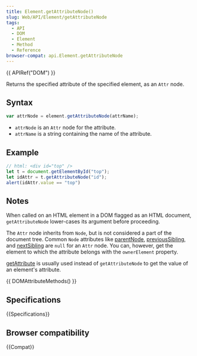 ```yaml
---
title: Element.getAttributeNode()
slug: Web/API/Element/getAttributeNode
tags:
  - API
  - DOM
  - Element
  - Method
  - Reference
browser-compat: api.Element.getAttributeNode
---
```

{{ APIRef("DOM") }}

Returns the specified attribute of the specified element, as an `Attr` node.

## Syntax

```js
var attrNode = element.getAttributeNode(attrName);
```

- `attrNode` is an `Attr` node for the attribute.
- `attrName` is a string containing the name of the attribute.

## Example

```js
// html: <div id="top" />
let t = document.getElementById("top");
let idAttr = t.getAttributeNode("id");
alert(idAttr.value == "top")
```

## Notes

When called on an HTML element in a DOM flagged as an HTML document, `getAttributeNode` lower-cases its argument before proceeding.

The `Attr` node inherits from `Node`, but is not considered a part of the document tree. Common `Node` attributes like [parentNode](/en-US/docs/Web/API/Node/parentNode), [previousSibling](/en-US/docs/Web/API/Node/previousSibling), and [nextSibling](/en-US/docs/Web/API/Node/nextSibling) are `null` for an `Attr` node. You can, however, get the element to which the attribute belongs with the `ownerElement` property.

[getAttribute](/en-US/docs/Web/API/Element/getAttribute) is usually used instead of `getAttributeNode` to get the value of an element's attribute.

{{ DOMAttributeMethods() }}

## Specifications

{{Specifications}}

## Browser compatibility

{{Compat}}
